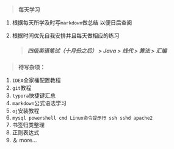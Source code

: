 > **每天学习**


 1. 根据每天所学及时写`markdown`做总结  以便日后查阅

 2. 根据时间优先自我安排并且每天做相应的练习

    > ##### 四级英语笔试（十月份之后） > Java > 线代 > 算法 > 汇编
> **待写杂项：**
1. `IDEA`全家桶配置教程
2. `git`教程
3. `typora`快捷键汇总
4. `markdown`公式语法学习
5. `oj`安装教程
6. `mysql powershell cmd Linux命令提示行 ssh sshd apache2 `
7. 书签归类整理
8. 正则表达式
9. ＆ more...

